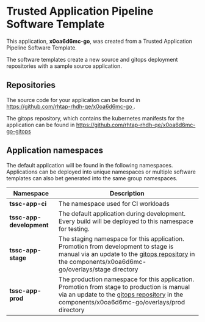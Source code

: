 # Trusted Application Pipeline Software Template

This application, **x0oa6d6mc-go**, was created from a Trusted Application Pipeline Software Template.

The software templates create a new source and gitops deployment repositories with a sample source application. 

## Repositories

The source code for your application can be found in [https://github.com/rhtap-rhdh-qe/x0oa6d6mc-go ](https://github.com/rhtap-rhdh-qe/x0oa6d6mc-go ).
 
The gitops repository, which contains the kubernetes manifests for the application can be found in 
[https://github.com/rhtap-rhdh-qe/x0oa6d6mc-go-gitops ](https://github.com/rhtap-rhdh-qe/x0oa6d6mc-go-gitops ) 

## Application namespaces 

The default application will be found in the following namespaces. Applications can be deployed into unique namespaces or multiple software templates can also bet generated into the same group namespaces.  

|  Namespace   |  Description   |  
| -------- | -------- |
| **tssc-app-ci** | The namespace used for CI workloads |
| **tssc-app-development** | The default application during development. Every build will be deployed to this namespace for testing. |
| **tssc-app-stage** | The staging namespace for this application. Promotion from development to stage is manual via an update to the [gitops repository](https://github.com/rhtap-rhdh-qe/x0oa6d6mc-go-gitops ) in the components/x0oa6d6mc-go/overlays/stage directory |
| **tssc-app-prod** | The production namespace for this application. Promotion from stage to production is manual via an update to the [gitops repository](https://github.com/rhtap-rhdh-qe/x0oa6d6mc-go-gitops ) in the components/x0oa6d6mc-go/overlays/prod directory |